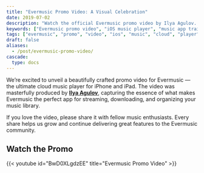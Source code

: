 ```yaml
---
title: "Evermusic Promo Video: A Visual Celebration"
date: 2019-07-02
description: "Watch the official Evermusic promo video by Ilya Agulov. Experience the music app that redefines how you play, organize, and stream audio on iOS."
keywords: ["Evermusic promo video", "iOS music player", "music app trailer", "audio player iPhone", "cloud music iOS", "Evermusic app"]
tags: ["evermusic", "promo", "video", "ios", "music", "cloud", "player", "mobile app"]
draft: false
aliases:
  - /post/evermusic-promo-video/
cascade:
  type: docs
---
```


We’re excited to unveil a beautifully crafted promo video for Evermusic — the ultimate cloud music player for iPhone and iPad. The video was masterfully produced by [**Ilya Agulov**](https://instagram.com/agulov_), capturing the essence of what makes Evermusic the perfect app for streaming, downloading, and organizing your music library.

If you love the video, please share it with fellow music enthusiasts. Every share helps us grow and continue delivering great features to the Evermusic community.

## Watch the Promo

{{< youtube id="BwD0XLgdzEE" title="Evermusic Promo Video" >}}